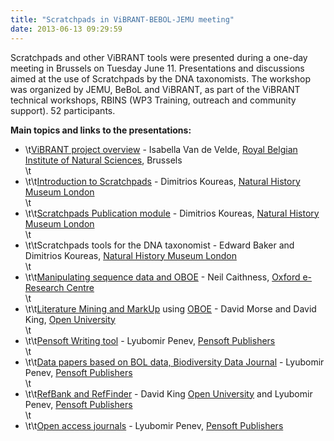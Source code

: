 ```yaml
---
title: "Scratchpads in ViBRANT-BEBOL-JEMU meeting"
date: 2013-06-13 09:29:59
---
```


Scratchpads and other ViBRANT tools were presented during a one-day meeting in Brussels on Tuesday June 11. Presentations and discussions aimed at the use of Scratchpads by the DNA taxonomists. The workshop was organized by JEMU, BeBoL and ViBRANT, as part of the ViBRANT technical workshops, RBINS (WP3 Training, outreach and community support).
52 participants.

<strong>Main topics and links to the presentations:</strong>
<ul>
<li>
\t<a href="http://bebol.myspecies.info/sites/bebol.myspecies.info/files/VandeVelde_ViBRANT_overview_presentation.ppt#overlay-context=node/92">ViBRANT project overview</a> - Isabella Van de Velde, <a href="http://www.naturalsciences.be/">Royal Belgian Institute of Natural Sciences</a>, Brussels</li>
\t<li>
\t\t<a href="http://bebol.myspecies.info/sites/bebol.myspecies.info/files/Koureas_Introduction%20to%20Scratchpads.pptx#overlay-context=node/92">Introduction to Scratchpads</a> - Dimitrios Koureas, <a href="http://www.nhm.ac.uk/ /">Natural History Museum London</a></li>
\t<li>
\t\t<a href="http://bebol.myspecies.info/sites/bebol.myspecies.info/files/Koureas_Scratchpads%20Publication%20module.pptx#overlay-context=node/92">Scratchpads Publication module</a> - Dimitrios Koureas, <a href="http://www.nhm.ac.uk/">Natural History Museum London</a></li>
\t<li>
\t\tScratchpads tools for the DNA taxonomist - Edward Baker and Dimitrios Koureas, <a href="http://www.nhm.ac.uk/ /">Natural History Museum London</a></li>
\t<li>
\t\t<a href="http://vbrant.scratchpads.org/sites/vbrant.scratchpads.org/files/Caithness_OBOE.pps">Manipulating sequence data and OBOE</a> - Neil Caithness, <a href="http://www.oerc.ox.ac.uk/">Oxford e-Research Centre</a></li>
\t<li>
\t\t<a href="http://bebol.myspecies.info/sites/bebol.myspecies.info/files/Morse%26King_Literature_Mining_and_Mark-up.pptx#overlay-context=node/92">Literature Mining and MarkUp</a> using <a href="https://oboe.oerc.ox.ac.uk/">OBOE</a> - David Morse and David King, <a href="http://www.open.ac.uk/">Open University</a></li>
\t<li>
\t\t<a href="http://bebol.myspecies.info/sites/bebol.myspecies.info/files/Penev_Pensoft%20Writing%20Tool.pptx#overlay-context=node/92">Pensoft Writing tool</a> - Lyubomir Penev, <a href="http://www.pensoft.net/">Pensoft Publishers</a></li>
\t<li>
\t\t<a href="http://bebol.myspecies.info/sites/bebol.myspecies.info/files/Penev_Data%20papers%20based%20on%20BOL%20data.pptx#overlay-context=">Data papers based on BOL data, Biodiversity Data Journal</a> - Lyubomir Penev, <a href="http://www.pensoft.net/">Pensoft Publishers</a></li>
\t<li>
\t\t<a href="http://bebol.myspecies.info/sites/bebol.myspecies.info/files/King%26Penev_RefBank-ReFinder.pptx#overlay-context=node/92">RefBank and RefFinder</a> - David King <a href="http://www.open.ac.uk/">Open University</a> and Lyubomir Penev, <a href="http://www.pensoft.net/">Pensoft Publishers</a></li>
\t<li>
\t\t<a href="http://bebol.myspecies.info/sites/bebol.myspecies.info/files/Penev_Open%20access%20journals.pptx#overlay-context=node/92">Open access journals</a> - Lyubomir Penev, <a href="http://www.pensoft.net/">Pensoft Publishers</a></li>
</ul>
